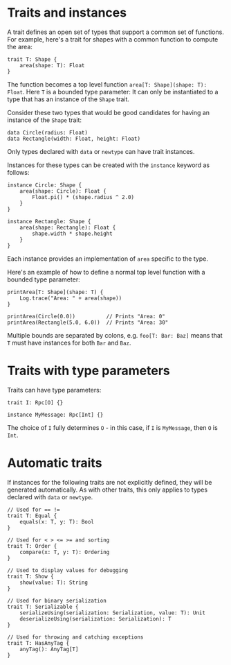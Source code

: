 # Traits and instances

A trait defines an open set of types that support a common set of functions. 
For example, here's a trait for shapes with a common function to compute the area:

```firefly
trait T: Shape {
    area(shape: T): Float
}
```

The function becomes a top level function `area[T: Shape](shape: T): Float`.
Here `T` is a bounded type parameter: It can only be instantiated to a type that has an instance of the `Shape` trait.

Consider these two types that would be good candidates for having an instance of the `Shape` trait:

```firefly
data Circle(radius: Float)
data Rectangle(width: Float, height: Float)
```

Only types declared with `data` or `newtype` can have trait instances.

Instances for these types can be created with the `instance` keyword as follows:

```firefly
instance Circle: Shape {
    area(shape: Circle): Float {
        Float.pi() * (shape.radius ^ 2.0)
    }
}

instance Rectangle: Shape {
    area(shape: Rectangle): Float {
        shape.width * shape.height
    }
}
```

Each instance provides an implementation of `area` specific to the type.

Here's an example of how to define a normal top level function with a bounded type parameter:

```firefly
printArea[T: Shape](shape: T) {
    Log.trace("Area: " + area(shape))
}

printArea(Circle(0.0))          // Prints "Area: 0"
printArea(Rectangle(5.0, 6.0))  // Prints "Area: 30"
```

Multiple bounds are separated by colons, e.g. `foo[T: Bar: Baz]` means that `T` must have instances for both `Bar` and `Baz`.


# Traits with type parameters

Traits can have type parameters:

```firefly
trait I: Rpc[O] {}

instance MyMessage: Rpc[Int] {}
```

The choice of `I` fully determines `O` - in this case, if `I` is `MyMessage`, then `O` is `Int`.


# Automatic traits

If instances for the following traits are not explicitly defined, they will be generated automatically.
As with other traits, this only applies to types declared with `data` or `newtype`.

```firefly
// Used for == !=
trait T: Equal {
    equals(x: T, y: T): Bool
}

// Used for < > <= >= and sorting
trait T: Order {
    compare(x: T, y: T): Ordering
}

// Used to display values for debugging
trait T: Show {
    show(value: T): String
}

// Used for binary serialization
trait T: Serializable {
    serializeUsing(serialization: Serialization, value: T): Unit
    deserializeUsing(serialization: Serialization): T
}

// Used for throwing and catching exceptions
trait T: HasAnyTag {
    anyTag(): AnyTag[T]
}
```
